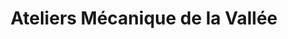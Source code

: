 ---
title: "Ateliers Mécanique de la Vallée"
url: /ballancourt-sur-essonne/ateliers-mecanique-de-la-vallee/
shop: Autowerkstatt
---